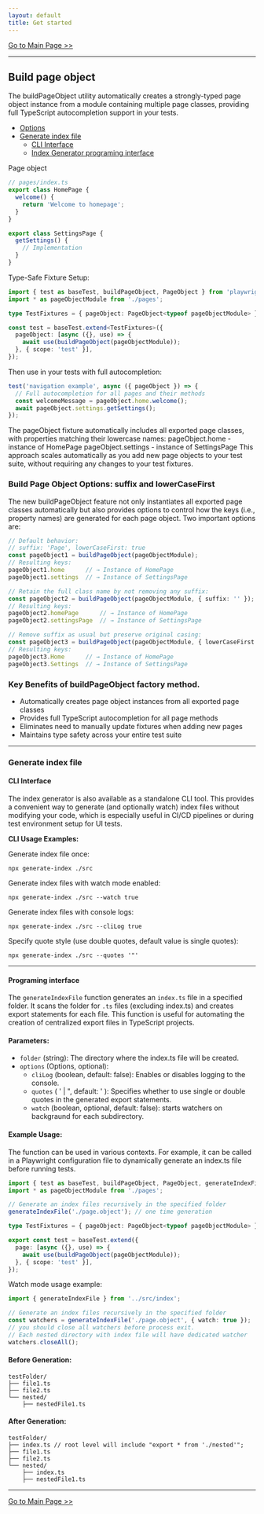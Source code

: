 ```yaml
---
layout: default
title: Get started
---
```

[Go to Main Page >>](./../README.md)
___
## Build page object

The buildPageObject utility automatically creates a strongly-typed page object instance from a module containing
multiple page classes, providing full TypeScript autocompletion support in your tests.

- [Options](#build-page-object-options-suffix-and-lowercasefirst)
- [Generate index file](#generate-index-file)
    - [CLI Interface](#cli-interface)
    - [Index Generator programing interface](#programing-interface)

Page object
```ts
// pages/index.ts
export class HomePage {
  welcome() {
    return 'Welcome to homepage';
  }
}

export class SettingsPage {
  getSettings() {
    // Implementation
  }
}
```
Type-Safe Fixture Setup:
```ts
import { test as baseTest, buildPageObject, PageObject } from 'playwright-elements';
import * as pageObjectModule from './pages';

type TestFixtures = { pageObject: PageObject<typeof pageObjectModule> };

const test = baseTest.extend<TestFixtures>({
  pageObject: [async ({}, use) => {
    await use(buildPageObject(pageObjectModule));
  }, { scope: 'test' }],
});

```

Then use in your tests with full autocompletion:
```ts
test('navigation example', async ({ pageObject }) => {
  // Full autocompletion for all pages and their methods
  const welcomeMessage = pageObject.home.welcome();
  await pageObject.settings.getSettings();
});
```

The pageObject fixture automatically includes all exported page classes, with properties matching their lowercase names:
pageObject.home - instance of HomePage
pageObject.settings - instance of SettingsPage
This approach scales automatically as you add new page objects to your test suite,
without requiring any changes to your test fixtures.

### Build Page Object Options: suffix and lowerCaseFirst
The new buildPageObject feature not only instantiates all exported page classes automatically but also provides
options to control how the keys (i.e., property names) are generated for each page object. Two important options are:

```ts
// Default behavior:
// suffix: 'Page', lowerCaseFirst: true
const pageObject1 = buildPageObject(pageObjectModule);
// Resulting keys:
pageObject1.home      // → Instance of HomePage
pageObject1.settings  // → Instance of SettingsPage

// Retain the full class name by not removing any suffix:
const pageObject2 = buildPageObject(pageObjectModule, { suffix: '' });
// Resulting keys:
pageObject2.homePage      // → Instance of HomePage
pageObject2.settingsPage  // → Instance of SettingsPage

// Remove suffix as usual but preserve original casing:
const pageObject3 = buildPageObject(pageObjectModule, { lowerCaseFirst: false });
// Resulting keys:
pageObject3.Home      // → Instance of HomePage
pageObject3.Settings  // → Instance of SettingsPage
```

### Key Benefits of buildPageObject factory method.
- Automatically creates page object instances from all exported page classes
- Provides full TypeScript autocompletion for all page methods
- Eliminates need to manually update fixtures when adding new pages
- Maintains type safety across your entire test suite
___
### Generate index file

#### CLI Interface

The index generator is also available as a standalone CLI tool. This provides a convenient way to generate (and optionally watch) index files without modifying your code, which is especially useful in CI/CD pipelines or during test environment setup for UI tests.

**CLI Usage Examples:**

Generate index file once:
```shell
npx generate-index ./src
```
Generate index files with watch mode enabled:
```shell
npx generate-index ./src --watch true
```
Generate index files with console logs:
```shell
npx generate-index ./src --cliLog true
```
Specify quote style (use double quotes, default value is single quotes):
```shell
npx generate-index ./src --quotes '"'
```
___
#### Programing interface

The `generateIndexFile` function generates an `index.ts` file in a specified folder.
It scans the folder for `.ts` files (excluding index.ts) and creates export statements for each file.
This function is useful for automating the creation of centralized export files in TypeScript projects.

#### Parameters:
- `folder` (string): The directory where the index.ts file will be created.
- `options` (Options, optional):
    - `cliLog` (boolean, default: false): Enables or disables logging to the console.
    - `quotes` ( ' | ", default: ' ): Specifies whether to use single or double quotes in the generated export statements.
    - `watch` (boolean, optional, default: false): starts watchers on backgraund for each subdirectory.

#### Example Usage:
The function can be used in various contexts. For example, it can be called in a
Playwright configuration file to dynamically generate an index.ts file before running tests.
```ts
import { test as baseTest, buildPageObject, PageObject, generateIndexFile } from 'playwright-elements';
import * as pageObjectModule from './pages';

// Generate an index files recursively in the specified folder
generateIndexFile('./page.object'); // one time generation

type TestFixtures = { pageObject: PageObject<typeof pageObjectModule> };

export const test = baseTest.extend({
  page: [async ({}, use) => {
    await use(buildPageObject(pageObjectModule));
  }, { scope: 'test' }],
});
```

Watch mode usage example:
```ts
import { generateIndexFile } from '../src/index';

// Generate an index files recursively in the specified folder
const watchers = generateIndexFile('./page.object', { watch: true });
// you should close all watchers before process exit. 
// Each nested directory with index file will have dedicated watcher
watchers.closeAll();
```

#### Before Generation:
```text
testFolder/
├── file1.ts
├── file2.ts
└── nested/
    ├── nestedFile1.ts
```

#### After Generation:
```text
testFolder/
├── index.ts // root level will include "export * from './nested'";
├── file1.ts
├── file2.ts
└── nested/
    ├── index.ts
    ├── nestedFile1.ts
```
___
[Go to Main Page >>](./../README.md)
